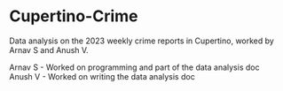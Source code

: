 # Cupertino-Crime
Data analysis on the 2023 weekly crime reports in Cupertino, worked by Arnav S and Anush V. 

Arnav S - Worked on programming and part of the data analysis doc<br>
Anush V - Worked on writing the data analysis doc 

